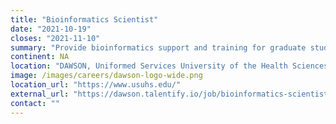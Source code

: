 ```yaml
---
title: "Bioinformatics Scientist"
date: "2021-10-19"
closes: "2021-11-10"
summary: "Provide bioinformatics support and training for graduate students and researchers."
continent: NA
location: "DAWSON, Uniformed Services University of the Health Sciences (USUHS), Bethesda, Maryland, United States"
image: /images/careers/dawson-logo-wide.png
location_url: "https://www.usuhs.edu/"
external_url: "https://dawson.talentify.io/job/bioinformatics-scientist-bethesda-maryland-dawson-9200323754835-1"
contact: ""
---
```

